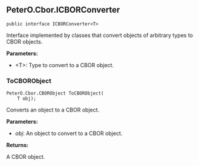 ## PeterO.Cbor.ICBORConverter<T>

    public interface ICBORConverter<T>

Interface implemented by classes that convert objects of arbitrary types to CBOR objects.

<b>Parameters:</b>

 * &lt;T&gt;: Type to convert to a CBOR object.

### ToCBORObject

    PeterO.Cbor.CBORObject ToCBORObject(
        T obj);

Converts an object to a CBOR object.

<b>Parameters:</b>

 * <i>obj</i>: An object to convert to a CBOR object.

<b>Returns:</b>

A CBOR object.
